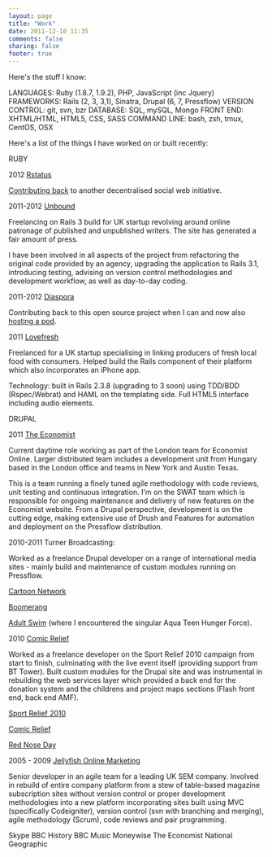 ```yaml
---
layout: page
title: "Work"
date: 2011-12-10 11:35
comments: false
sharing: false
footer: true
---
```


Here's the stuff I know:

LANGUAGES: Ruby (1.8.7, 1.9.2), PHP, JavaScript (inc Jquery)
FRAMEWORKS: Rails (2, 3, 3,1), Sinatra, Drupal (6, 7, Pressflow)
VERSION CONTROL: git, svn, bzr
DATABASE: SQL, mySQL, Mongo
FRONT END: XHTML/HTML, HTML5, CSS, SASS
COMMAND LINE: bash, zsh, tmux, CentOS, OSX

Here's a list of the things I have worked on or built recently:

RUBY

2012 [Rstatus](http://rstat.us)

[Contributing back](https://github.com/hotsh/rstat.us/pull/516) to another decentralised social web initiative.

2011-2012 [Unbound](http://unbound.co.uk)

Freelancing on Rails 3 build for UK startup revolving around online patronage of published and unpublished writers. The site has generated a fair amount of press.

I have been involved in all aspects of the project from refactoring the original code provided by an agency, upgrading the application to Rails 3.1, introducing testing, advising on version control methodologies and development workflow, as well as day-to-day coding.

2011-2012 [Diaspora](http://joindiaspora.org)

Contributing back to this open source project when I can and now also [hosting a pod](http://diasporauk.com).

2011 [Lovefresh](http:/lovefre.sh) 

Freelanced for a UK startup specialising in linking producers of fresh local food with consumers. Helped build the Rails component of their platform which also incorporates an iPhone app.

Technology: built in Rails 2.3.8 (upgrading to 3 soon) using TDD/BDD (Rspec/Webrat) and HAML on the templating side. Full HTML5 interface including audio elements.

DRUPAL

2011 [The Economist](http://www.economist.com)

Current daytime role working as part of the London team for Economist Online. Larger distributed team includes a development unit from Hungary based in the London office and teams in New York and Austin Texas.

This is a team running a finely tuned agile methodology with code reviews, unit testing and continuous integration. I'm on the SWAT team which is responsible for ongoing maintenance and delivery of new features on the Economist website. From a Drupal perspective, development is on the cutting edge, making extensive use of Drush and Features for automation and deployment on the Pressflow distribution.

2010-2011 Turner Broadcasting:

Worked as a freelance Drupal developer on a range of international media sites - mainly build and maintenance of custom modules running on Pressflow.

[Cartoon Network](http://cartoonnetwork.co.uk)

[Boomerang](http://boomerangtv.co.uk)

[Adult Swim](http://adultswim.com) (where I encountered the singular Aqua Teen Hunger Force).

2010 [Comic Relief](http://comicrelief.co.uk)

Worked as a freelance developer on the Sport Relief 2010 campaign from start to finish, culminating with the live event itself (providing support from BT Tower). Built custom modules for the Drupal site and was instrumental in rebuilding the web services layer which provided a back end for the donation system and the childrens and project maps sections (Flash front end, back end AMF).

[Sport Relief 2010](http://sportrelief.com)

[Comic Relief](http://comicrelief.com)

[Red Nose Day](http://rednoseday.co.uk)

2005 - 2009 [Jellyfish Online Marketing](http://jellyfish.co.uk)

Senior developer in an agile team for a leading UK SEM company. Involved in rebuild of entire company platform from a stew of table-based magazine subscription sites without version control or proper development methodologies into a new platform incorporating sites built using MVC (specifically Codeigniter), version control (svn with branching and merging), agile methodology (Scrum), code reviews and pair programming.

Skype
BBC History
BBC Music
Moneywise
The Economist
National Geographic
